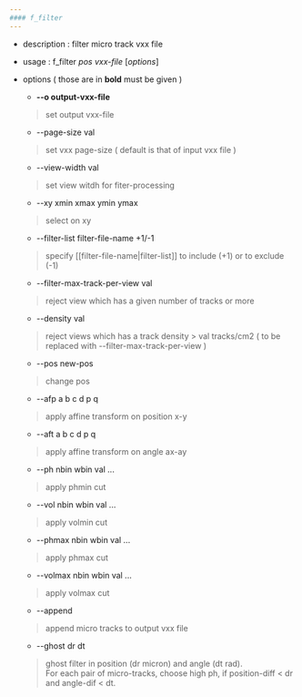 ```yaml
---
#### f_filter
---
```


+ description : filter micro track vxx file  
+ usage : f_filter *pos* *vxx-file* [*options*]
+ options ( those are in **bold** must be given )
  - **--o output-vxx-file**
  > set output vxx-file

  - --page-size val
  > set vxx page-size ( default is that of input vxx file )  

  - --view-width val
  > set view witdh for fiter-processing  

  - --xy xmin xmax ymin ymax
  > select on xy  

  - --filter-list filter-file-name +1/-1
  > specify [[filter-file-name|filter-list]] to include (+1) or to exclude (-1)  

  - --filter-max-track-per-view val
  > reject view which has a given number of tracks or more  

  - --density val
  > reject views which has a track density > val tracks/cm2 ( to be replaced with --filter-max-track-per-view )  

  - --pos new-pos
  > change pos  

  - --afp a b c d p q
  > apply affine transform on position x-y  

  - --aft a b c d p q
  > apply affine transform on angle ax-ay  

  - --ph nbin wbin val ...
  > apply phmin cut  

  - --vol nbin wbin val ...
  > apply volmin cut  

  - --phmax nbin wbin val ...
  > apply phmax cut  

  - --volmax nbin wbin val ...
  > apply volmax cut  

  - --append
  > append micro tracks to output vxx file  

  - --ghost dr dt
  > ghost filter in position (dr micron) and angle (dt rad).  
  > For each pair of micro-tracks, choose high ph, if position-diff < dr and angle-dif < dt.  
